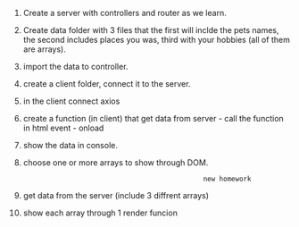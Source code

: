 1. Create a server with controllers and router as we learn.
2. Create data folder with 3 files that the first will inclde the pets names, the second includes places you was, third with your hobbies (all of them are arrays).
3. import the data to controller.
4. create a client folder, connect it to the server.
5. in the client connect axios
6. create a function (in client) that get data from server - call the function in html event - onload
7. show the data in console.
8. choose one or more arrays to show through DOM.


                                                    new homework
1. get data from the server (include 3 diffrent arrays) 
2. show each array through 1 render funcion
